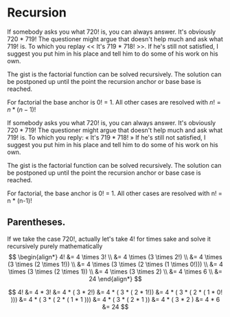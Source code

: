 # Recursion
If somebody asks you what 720! is, you can always answer. It's obviously
720 * 719! The questioner might argue that doesn't help much and ask what 719! is.
To which you replay << It's 719 * 718! >>. If he's still not satisfied, I suggest
you put him in his place and tell him to do some of his work on his own.

The gist is the factorial function can be solved recursively. The solution can be
postponed up until the point the recursion anchor or base base is reached.

For factorial the base anchor is 0! = 1.
All other cases are resolved with $n! = n * (n-1)!$

If somebody asks you what 720! is, you can always answer. It's obviously 
$720 * 719!$ The questioner might argue that doesn't help much and ask what 719! is.
To which you reply: « It's $719 * 718!$ » If he's still not satisfied, I suggest 
you put him in his place and tell him to do some of his work on his own.

The gist is the factorial function can be solved recursively. The solution can be 
postponed up until the point the recursion anchor or base case is reached.

For factorial, the base anchor is 0! = 1.
All other cases are resolved with n! = n * (n-1)!

## Parentheses.
If we take the case 720!, actually let's take 4! for times sake and solve it recursively
purely mathematically
$$
\begin{align*}
4! &= 4 \times 3! \\
   &= 4 \times (3 \times 2!) \\
   &= 4 \times (3 \times (2 \times 1!)) \\
   &= 4 \times (3 \times (2 \times (1 \times 0!))) \\
   &= 4 \times (3 \times (2 \times 1)) \\
   &= 4 \times (3 \times 2) \\
   &= 4 \times 6 \\
   &= 24
\end{align*}
$$

$$
4! &= 4 * 3!
   &= 4 * ( 3 * 2!)
   &= 4 * ( 3 * ( 2 * 1!))
   &= 4 * ( 3 * ( 2 * ( 1 * 0! )))
   &= 4 * ( 3 * ( 2 * ( 1 * 1 )))
   &= 4 * ( 3 * ( 2 *  1 ))
   &= 4 * ( 3 *  2 )
   &= 4 * 6
   &= 24
$$
